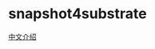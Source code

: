 # snapshot4substrate

[中文介绍](https://github.com/playdog-io/snapshot4substrate/blob/main/README_zh.md)


